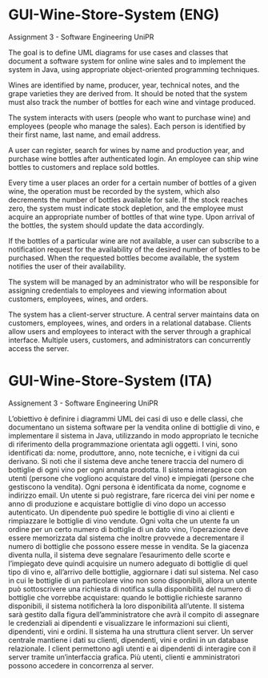 # GUI-Wine-Store-System (ENG)

Assignment 3 - Software Engineering UniPR

The goal is to define UML diagrams for use cases and classes that document a software system for online wine sales and to implement the system in Java, using appropriate object-oriented programming techniques.

Wines are identified by name, producer, year, technical notes, and the grape varieties they are derived from. It should be noted that the system must also track the number of bottles for each wine and vintage produced.

The system interacts with users (people who want to purchase wine) and employees (people who manage the sales). Each person is identified by their first name, last name, and email address.

A user can register, search for wines by name and production year, and purchase wine bottles after authenticated login. An employee can ship wine bottles to customers and replace sold bottles.

Every time a user places an order for a certain number of bottles of a given wine, the operation must be recorded by the system, which also decrements the number of bottles available for sale. If the stock reaches zero, the system must indicate stock depletion, and the employee must acquire an appropriate number of bottles of that wine type. Upon arrival of the bottles, the system should update the data accordingly.

If the bottles of a particular wine are not available, a user can subscribe to a notification request for the availability of the desired number of bottles to be purchased. When the requested bottles become available, the system notifies the user of their availability.

The system will be managed by an administrator who will be responsible for assigning credentials to employees and viewing information about customers, employees, wines, and orders.

The system has a client-server structure. A central server maintains data on customers, employees, wines, and orders in a relational database. Clients allow users and employees to interact with the server through a graphical interface. Multiple users, customers, and administrators can concurrently access the server.

# GUI-Wine-Store-System (ITA)

Assignement 3 - Software Engineering UniPR

L’obiettivo è definire i diagrammi UML dei casi di uso e delle classi, che documentano un sistema
software per la vendita online di bottiglie di vino, e implementare il sistema in Java, utilizzando in
modo appropriato le tecniche di riferimento della programmazione orientata agli oggetti.
I vini, sono identificati da: nome, produttore, anno, note tecniche, e i vitigni da cui derivano. Si noti
che il sistema deve anche tenere traccia del numero di bottiglie di ogni vino per ogni annata prodotta.
Il sistema interagisce con utenti (persone che vogliono acquistare del vino) e impiegati (persone che
gestiscono la vendita). Ogni persona è identificata da nome, cognome e indirizzo email.
Un utente si può registrare, fare ricerca dei vini per nome e anno di produzione e acquistare bottiglie
di vino dopo un accesso autenticato. Un dipendente può spedire le bottiglie di vino ai clienti e
rimpiazzare le bottiglie di vino vendute.
Ogni volta che un utente fa un ordine per un certo numero di bottiglie di un dato vino, l’operazione
deve essere memorizzata dal sistema che inoltre provvede a decrementare il numero di bottiglie che
possono essere messe in vendita. Se la giacenza diventa nulla, il sistema deve segnalare l’esaurimento
delle scorte e l’impiegato deve quindi acquisire un numero adeguato di bottiglie di quel tipo di vino
e, all’arrivo delle bottiglie, aggiornare i dati sul sistema.
Nel caso in cui le bottiglie di un particolare vino non sono disponibili, allora un utente può
sottoscrivere una richiesta di notifica sulla disponibilità del numero di bottiglie che vorrebbe
acquistare: quando le bottiglie richieste saranno disponibili, il sistema notificherà la loro disponibilità
all’utente.
Il sistema sarà gestito dalla figura dell’amministratore che avrà il compito di assegnare le
credenziali ai dipendenti e visualizzare le informazioni sui clienti, dipendenti, vini e ordini.
Il sistema ha una struttura client server. Un server centrale mantiene i dati su clienti, dipendenti, vini
e ordini in un database relazionale. I client permettono agli utenti e ai dipendenti di interagire con il
server tramite un’interfaccia grafica. Più utenti, clienti e amministratori possono accedere in
concorrenza al server. 

